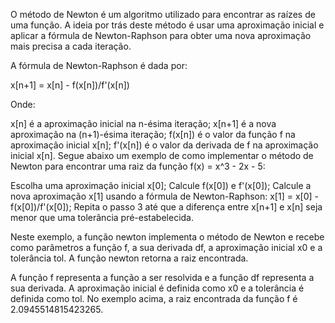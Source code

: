 O método de Newton é um algoritmo utilizado para encontrar as raízes de uma função. A ideia por trás deste método é usar uma aproximação inicial e aplicar a fórmula de Newton-Raphson para obter uma nova aproximação mais precisa a cada iteração.

A fórmula de Newton-Raphson é dada por:

x[n+1] = x[n] - f(x[n])/f'(x[n])

Onde:

x[n] é a aproximação inicial na n-ésima iteração;
x[n+1] é a nova aproximação na (n+1)-ésima iteração;
f(x[n]) é o valor da função f na aproximação inicial x[n];
f'(x[n]) é o valor da derivada de f na aproximação inicial x[n].
Segue abaixo um exemplo de como implementar o método de Newton para encontrar uma raiz da função f(x) = x^3 - 2x - 5:

Escolha uma aproximação inicial x[0];
Calcule f(x[0]) e f'(x[0]);
Calcule a nova aproximação x[1] usando a fórmula de Newton-Raphson:
x[1] = x[0] - f(x[0])/f'(x[0]);
Repita o passo 3 até que a diferença entre x[n+1] e x[n] seja menor que uma tolerância pré-estabelecida.


Neste exemplo, a função newton implementa o método de Newton e recebe como parâmetros a função f, a sua derivada df, a aproximação inicial x0 e a tolerância tol. A função newton retorna a raiz encontrada.

A função f representa a função a ser resolvida e a função df representa a sua derivada. A aproximação inicial é definida como x0 e a tolerância é definida como tol. No exemplo acima, a raiz encontrada da função f é 2.0945514815423265.
